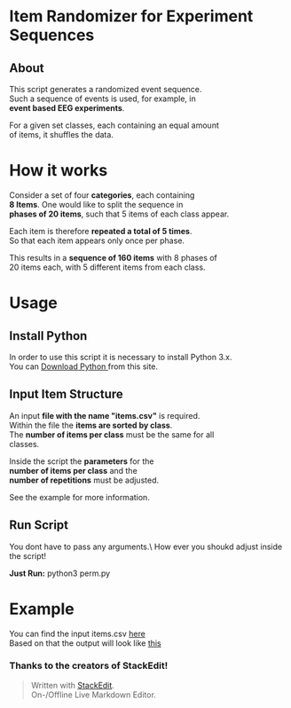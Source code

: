 # Item Randomizer for Experiment Sequences

## About

This script generates a randomized event sequence.\
Such a sequence of events is used, for example, in\
**event based EEG experiments**.

For a given set classes, each containing an equal amount\
of items, it shuffles the data.

# How it works

Consider a set of four **categories**, each containing\
**8 Items**. One would like to split the sequence in\
**phases of 20 items**, such that 5 items of each class appear.

Each item is therefore **repeated a total of 5 times**.\
So that each item appears only once per phase.

This results in a **sequence of 160 items** with 8 phases of\
20 items each, with 5 different items from each class.

# Usage

## Install Python

In order to use this script it is necessary to install Python 3.x.\
You can [Download Python ](https://www.python.org/downloads/) from this site.

## Input Item Structure

An input **file with the name "items.csv"** is required.\
Within the file the **items are sorted by class**.\
The **number of items per class** must be the same for all\
classes.

Inside the script the **parameters** for the\
**number of items per class** and the\
**number of repetitions** must be adjusted.

See the example for more information.

## Run Script

You dont have to pass any arguments.\ 
How ever you shoukd adjust inside the script!

**Just Run:** python3 perm.py


# Example

You can find the input items.csv [here](https://github.com/lksmllr/simple_item_randomizer/tree/master/items)\
Based on that the output will look like [this](https://github.com/lksmllr/simple_item_randomizer/tree/master/perms)




### Thanks to the creators of StackEdit!

> Written with [StackEdit](https://stackedit.io/).\
> On-/Offline Live Markdown Editor.
